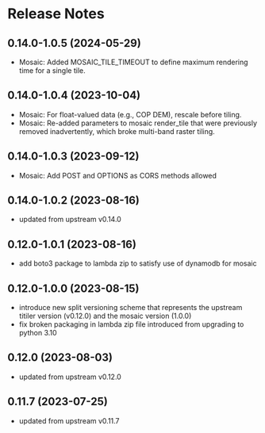 # Release Notes

## 0.14.0-1.0.5 (2024-05-29)

- Mosaic: Added MOSAIC_TILE_TIMEOUT to define maximum rendering time for a single tile.

## 0.14.0-1.0.4 (2023-10-04)

- Mosaic: For float-valued data (e.g., COP DEM), rescale before tiling.
- Mosaic: Re-added parameters to mosaic render_tile that were previously removed inadvertently, which broke multi-band raster tiling.

## 0.14.0-1.0.3 (2023-09-12)

- Mosaic: Add POST and OPTIONS as CORS methods allowed

## 0.14.0-1.0.2 (2023-08-16)

- updated from upstream v0.14.0

## 0.12.0-1.0.1 (2023-08-16)

- add boto3 package to lambda zip to satisfy use of dynamodb for mosaic

## 0.12.0-1.0.0 (2023-08-15)

- introduce new split versioning scheme that represents the upstream titiler version (v0.12.0) and the mosaic version (1.0.0)
- fix broken packaging in lambda zip file introduced from upgrading to python 3.10

## 0.12.0 (2023-08-03)

- updated from upstream v0.12.0

## 0.11.7 (2023-07-25)

- updated from upstream v0.11.7
